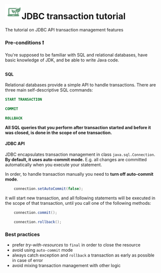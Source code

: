 # <img src="https://raw.githubusercontent.com/bobocode-projects/resources/master/image/logo_transparent_background.png" height=50/>JDBC transaction tutorial

The tutorial on JDBC API transaction management features

### Pre-conditions :heavy_exclamation_mark:
You're supposed to be familiar with SQL and relational databases, have basic knowledge of JDK, and be able to write Java code. 
##

#### SQL
Relational databases provide a simple API to handle transactions. There are three main self-descriptive SQL commands:

```sql
START TRANSACTION
```
```sql
COMMIT 
```
```sql
ROLLBACK 
```

**All SQL queries that you perform after transaction started and before it was closed, is done in the scope of one transaction.**

#### JDBC API
JDBC encapsulates transaction management in class `java.sql.Connection`. **By default, it uses auto-commit mode.** E.g. 
all changes are committed automatically when you execute your statement.

In order, to handle transaction manually you need to **turn off auto-commit mode**.
```java
    connection.setAutoCommit(false);
```
it will start new transaction, and all following statements will be executed in the scope of that transaction, 
until you call one of the following methods:

```java
    connection.commit();
```
```java
    connection.rollback();
```

### Best practices
* prefer *try-with-resources* to `final` in order to close the resource
* avoid using `auto-commit` mode
* always catch exception and `rollback` a transaction as early as possible in case of error
* avoid mixing transaction management with other logic 

